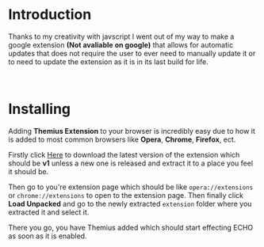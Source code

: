 # Introduction
Thanks to my creativity with javscript I went out of my way to make a google extension **(Not avaliable on google)** that allows for automatic updates that does not require the user to ever need to manually update it or to need to update the extension as it is in its last build for life.

<br>

# Installing
Adding **Themius Extension** to your browser is incredibly easy due to how it is added to most common browsers like **Opera**, **Chrome**, **Firefox**, ect. 

Firstly click <a href="https://github.com/johnymcreed/Themius/raw/Default/extension.raw.zip" download>Here</a> to download the latest version of the extension which should be **v1** unless a new one is released and extract it to a place you feel it should be.

Then go to you're extension page which should be like `opera://extensions` or `chrome://extensions` to open to the extension page. Then finally click **Load Unpacked** and go to the newly extracted `extension` folder where you extracted it and select it. 

There you go, you have Themius added which should start effecting ECHO as soon as it is enabled.
